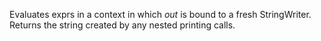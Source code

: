   Evaluates exprs in a context in which *out* is bound to a fresh
  StringWriter.  Returns the string created by any nested printing
  calls.